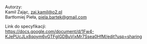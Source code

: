 Autorzy:  
Kamil Zając, zaj.kamil@o2.pl  
Bartłomiej Pieła, piela.bartek@gmail.com  

Link do specyfikacji:  
https://docs.google.com/document/d/1Fw4-KJePUcJLx8qoym6vGTFgIGDBuVjxMr7Ssea0HfM/edit?usp=sharing
